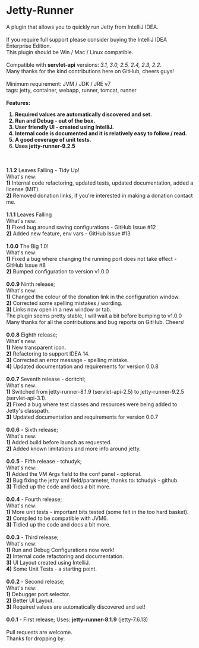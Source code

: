 Jetty-Runner
============
A plugin that allows you to quickly run Jetty from IntelliJ IDEA. <br>
<br>
If you require full support please consider buying the IntelliJ IDEA Enterprise Edition. <br>
This plugin should be Win / Mac / Linux compatible. <br>
<br>
Compatible with <b>servlet-api</b> versions: <i>3.1, 3.0, 2.5, 2.4, 2.3, 2.2</i>. <br>
Many thanks for the kind contributions here on GitHub, cheers guys! <br>
<br>
Minimum requirement: JVM / JDK / JRE v7 <br>
tags: jetty, container, webapp, runner, tomcat, runner <br>
<br>
<b>Features: <br>
1) Required values are automatically discovered and set.<br>
2) Run and Debug - out of the box.<br>
3) User friendly UI - created using IntelliJ.<br>
4) Internal code is documented and it is relatively easy to follow / read.<br>
5) A good coverage of unit tests.<br>
6) Uses jetty-runner-9.2.5</b> <br>
<br>
<br>
<b>1.1.2</b> Leaves Falling - Tidy Up! <br>
What's new: <br>
<b>1)</b> Internal code refactoring, updated tests, updated documentation, added a license (MIT). <br>
<b>2)</b> Removed donation links, if you're interested in making a donation contact me. <br>
<br>
<b>1.1.1</b> Leaves Falling <br>
What's new: <br>
<b>1)</b> Fixed bug around saving configurations - GitHub Issue #12 <br>
<b>2)</b> Added new feature, env vars - GitHub Issue #13 <br>
<br>
<b>1.0.0</b> The Big 1.0! <br>
What's new: <br>
<b>1)</b> Fixed a bug where changing the running port does not take effect - GitHub Issue #8 <br>
<b>2)</b> Bumped configuration to version v1.0.0 <br>
<br>
<b>0.0.9</b> Ninth release; <br>
What's new: <br>
<b>1)</b> Changed the colour of the donation link in the configuration window. <br>
<b>2)</b> Corrected some spelling mistakes / wording. <br>
<b>3)</b> Links now open in a new window or tab. <br>
The plugin seems pretty stable, I will wait a bit before bumping to v1.0.0<br>
Many thanks for all the contributions and bug reports on GitHub. Cheers!<br>
<br>
<b>0.0.8</b> Eighth release; <br>
What's new: <br>
<b>1)</b> New transparent icon. <br>
<b>2)</b> Refactoring to support IDEA 14. <br>
<b>3)</b> Corrected an error message - spelling mistake. <br>
<b>4)</b> Updated documentation and requirements for version 0.0.8 <br>
<br>
<b>0.0.7</b> Seventh release - dcritchl; <br>
What's new: <br>
<b>1)</b> Switched from jetty-runner-8.1.9 (servlet-api-2.5) to jetty-runner-9.2.5 (servlet-api-3.1). <br>
<b>2)</b> Fixed a bug where test classes and resources were being added to Jetty's classpath. <br>
<b>3)</b> Updated documentation and requirements for version 0.0.7 <br>
<br>
<b>0.0.6</b> - Sixth release; <br>
What's new: <br>
<b>1)</b> Added build before launch as requested. <br>
<b>2)</b> Added known limitations and more info around jetty. <br>
<br>
<b>0.0.5</b> - Fifth release - tchudyk; <br>
What's new: <br>
<b>1)</b> Added the VM Args field to the conf panel - optional. <br>
<b>2)</b> Bug fixing the jetty xml field/parameter, thanks to: tchudyk - github. <br>
<b>3)</b> Tidied up the code and docs a bit more. <br>
<br>
<b>0.0.4</b> - Fourth release; <br>
What's new: <br>
<b>1)</b> More unit tests - important bits tested (some felt in the too hard basket). <br>
<b>2)</b> Compiled to be compatible with JVM6. <br>
<b>3)</b> Tidied up the code and docs a bit more. <br>
<br>
<b>0.0.3</b> - Third release; <br>
What's new: <br>
<b>1)</b> Run and Debug Configurations now work! <br>
<b>2)</b> Internal code refactoring and documentation. <br>
<b>3)</b> UI Layout created using IntelliJ. <br>
<b>4)</b> Some Unit Tests - a starting point. <br>
<br>
<b>0.0.2</b> - Second release; <br>
What's new:<br>
<b>1)</b> Debugger port selector. <br>
<b>2)</b> Better UI Layout. <br>
<b>3)</b> Required values are automatically discovered and set!<br>
<br>
<b>0.0.1</b> - First release; Uses: <b>jetty-runner-8.1.9</b> (jetty-7.6.13)<br>
<br>
Pull requests are welcome.<br>
Thanks for dropping by.<br/>
